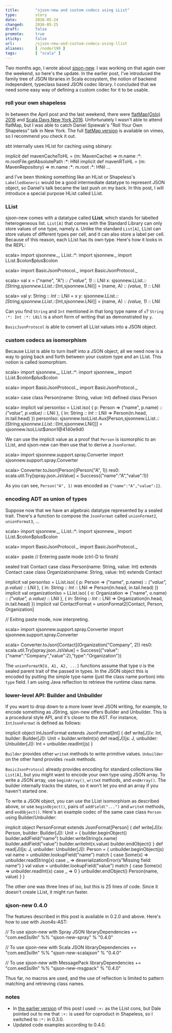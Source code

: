 ```yaml
---
title:       "sjson-new and custom codecs using LList"
type:        story
date:        2016-05-24
changed:     2016-05-25
draft:       false
promote:     true
sticky:      false
url:         /sjson-new-and-custom-codecs-using-llist
aliases:     [ /node/198 ]
tags:        [ "scala" ]
---
```


  [1]: http://eed3si9n.com/sjson-new
  [2]: http://2016.flatmap.no/
  [3]: http://event.scaladays.org/scaladays-nyc-2016
  [4]: https://vimeo.com/165837504

Two months ago, I wrote about [sjson-new][1]. I was working on that again over the weekend, so here's the update.
In the earlier post, I've introduced the family tree of JSON libraries in Scala ecosystem, the notion of backend independent, typeclass based JSON codec library. I concluded that we need some easy way of defining a custom codec for it to be usable.

### roll your own shapeless

In between the April post and the last weekend, there were [flatMap(Oslo) 2016][2] and [Scala Days New York 2016][3]. Unfortunately I wasn't able to attend flatMap, but I was able to catch Daniel Spiewak's "Roll Your Own Shapeless" talk in New York. The full [flatMap version][4] is available on vimeo, so I recommend you check it out.

sbt internally uses HList for caching using sbinary:

<scala>
implicit def mavenCacheToHL = (m: MavenCache) => m.name :*: m.rootFile.getAbsolutePath :*: HNil
implicit def mavenRToHL = (m: MavenRepository) => m.name :*: m.root :*: HNil
...
</scala>

and I've been thinking something like an HList or Shapeless's `LabelledGeneric` would be a good intermediate datatype to represent JSON object, so Daniel's talk became the last push on my back.
In this post, I will introduce a special purpose HList called LList.

### LList

sjson-new comes with a datatype called **LList**, which stands for labelled heterogeneous list.
`List[A]` that comes with the Standard Library can only store values of one type, namely `A`. Unlike the standard `List[A]`, LList can store values of different types per cell, and it can also store a label per cell. Because of this reason, each LList has its own type. Here's how it looks in the REPL:

<scala>
scala> import sjsonnew._, LList.:*:
import sjsonnew._
import LList.$colon$plus$colon

scala> import BasicJsonProtocol._
import BasicJsonProtocol._

scala> val x = ("name", "A") :*: ("value", 1) :*: LNil
x: sjsonnew.LList.:*:[String,sjsonnew.LList.:*:[Int,sjsonnew.LNil]] = (name, A) :*: (value, 1) :*: LNil

scala> val y: String :*: Int :*: LNil = x
y: sjsonnew.LList.:*:[String,sjsonnew.LList.:*:[Int,sjsonnew.LNil]] = (name, A) :*: (value, 1) :*: LNil
</scala>

Can you find `String` and `Int` mentioned in that long type name of `x`? `String :*: Int :*: LNil` is a short form of writing that as demonstrated by `y`.

`BasicJsonProtocol` is able to convert all LList values into a JSON object.

### custom codecs as isomorphism

Because LList is able to turn itself into a JSON object, all we need now is a way to going back and forth between your custom type and an LList. This notion is called isomorphism.

<scala>
scala> import sjsonnew._, LList.:*:
import sjsonnew._
import LList.$colon$plus$colon

scala> import BasicJsonProtocol._
import BasicJsonProtocol._

scala> case class Person(name: String, value: Int)
defined class Person

scala> implicit val personIso = LList.iso(
         { p: Person => ("name", p.name) :*: ("value", p.value) :*: LNil },
         { in: String :*: Int :*: LNil => Person(in.head, in.tail.head) })
personIso: sjsonnew.IsoLList.Aux[Person,sjsonnew.LList.:*:[String,sjsonnew.LList.:*:[Int,sjsonnew.LNil]]] = sjsonnew.IsoLList$$anon$1@4140e9d0
</scala>

We can use the implicit value as a proof that `Person` is isomorphic to an LList, and sjson-new can then use that to derive a `JsonFormat`.

<scala>
scala> import sjsonnew.support.spray.Converter
import sjsonnew.support.spray.Converter

scala> Converter.toJson[Person](Person("A", 1))
res0: scala.util.Try[spray.json.JsValue] = Success({"name":"A","value":1})
</scala>

As you can see, `Person("A", 1)` was encoded as `{"name":"A","value":1}`.

### encoding ADT as union of types

Suppose now that we have an algebraic datatype represented by a sealed trait. There's a function to compose the `JsonFormat` called `unionFormat2`, `unionFormat3`, ...

<scala>
scala> import sjsonnew._, LList.:*:
import sjsonnew._
import LList.$colon$plus$colon

scala> import BasicJsonProtocol._
import BasicJsonProtocol._

scala> :paste
// Entering paste mode (ctrl-D to finish)

sealed trait Contact
case class Person(name: String, value: Int) extends Contact
case class Organization(name: String, value: Int) extends Contact

implicit val personIso = LList.iso(
  { p: Person => ("name", p.name) :*: ("value", p.value) :*: LNil },
  { in: String :*: Int :*: LNil => Person(in.head, in.tail.head) })
implicit val organizationIso = LList.iso(
  { o: Organization => ("name", o.name) :*: ("value", o.value) :*: LNil },
  { in: String :*: Int :*: LNil => Organization(in.head, in.tail.head) })
implicit val ContactFormat = unionFormat2[Contact, Person, Organization]

// Exiting paste mode, now interpreting.

scala> import sjsonnew.support.spray.Converter
import sjsonnew.support.spray.Converter

scala> Converter.toJson[Contact](Organization("Company", 2))
res0: scala.util.Try[spray.json.JsValue] = Success({"value":{"name":"Company","value":2},"type":"Organization"})
</scala>

The `unionFormatN[U, A1, A2, ...]` functions assume that type `U` is the sealed parent trait of the passed in types. In the JSON object this is encoded by putting the simple type name (just the class name portion) into `type` field. I am using Java reflection to retrieve the runtime class name.

### lower-level API: Builder and Unbuilder

If you want to drop down to a more lower level JSON writing, for example, to encode something as JString, sjon-new offers Builder and Unbuilder. This is a procedural style API, and it's closer to the AST. For instance, `IntJsonFormat` is defined as follows:

<scala>
implicit object IntJsonFormat extends JsonFormat[Int] {
  def write[J](x: Int, builder: Builder[J]): Unit =
    builder.writeInt(x)
  def read[J](js: J, unbuilder: Unbuilder[J]): Int =
    unbuilder.readInt(js)
}
</scala>

`Builder` provides other `writeX` methods to write primitive values. `Unbuilder` on the other hand provides `readX` methods.

`BasicJsonProtocol` already provides encoding for standard collections like `List[A]`, but you might want to encode your own type using JSON array. To write a JSON array, use `beginArray()`, `writeX` methods, and `endArray()`. The builder internally tracks the states, so it won't let you end an array if you haven't started one.

To write a JSON object, you can use the LList isomorphism as described above, or use `beginObject()`, pairs of `addField("...")` and `writeX` methods, and `endObject()`. Here's an example codec of the same case class `Person` using Builder/Unbuilder:

<scala>
implicit object PersonFormat extends JsonFormat[Person] {
  def write[J](x: Person, builder: Builder[J]): Unit = {
    builder.beginObject()
    builder.addField("name")
    builder.writeString(x.name)
    builder.addField("value")
    builder.writeInt(x.value)
    builder.endObject()
  }
  def read[J](js: J, unbuilder: Unbuilder[J]): Person = {
    unbuilder.beginObject(js)
    val name = unbuilder.lookupField("name") match {
      case Some(x) => unbuilder.readString(x)
      case _       => deserializationError(s"Missing field: name")
    }
    val value = unbuilder.lookupField("value") match {
      case Some(x) => unbuilder.readInt(x)
      case _       => 0
    }
    unbuilder.endObject()
    Person(name, value)
  }
}
</scala>

The other one was three lines of iso, but this is 25 lines of code. Since it doesn't create LList, it might run faster.

### sjson-new 0.4.0

The features described in this post is available in 0.2.0 and above. Here's how to use with Json4s-AST:

<scala>
// To use sjson-new with Spray JSON
libraryDependencies += "com.eed3si9n" %%  "sjson-new-spray" % "0.4.0"

// To use sjson-new with Scala JSON
libraryDependencies += "com.eed3si9n" %%  "sjson-new-scalajson" % "0.4.0"

// To use sjson-new with MessagePack
libraryDependencies += "com.eed3si9n" %%  "sjson-new-msgpack" % "0.4.0"
</scala>

Thus far, no macros are used, and the use of reflection is limited to pattern matching and retrieving class names.

### notes

- In [the earlier version](https://github.com/eed3si9n/eed3si9n.com/commit/856e48123b29a7f496eb4c867d227039e33f13be) of this post I used `:+:` as the LList cons, but Dale pointed out to me that `:+:` is used for coproduct in Shapeless, so I switched to `:*:` in 0.3.0.
- Updated code examples according to 0.4.0.
